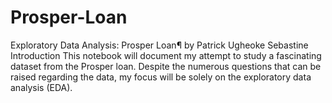 # Prosper-Loan
Exploratory Data Analysis: Prosper Loan¶ by Patrick Ugheoke Sebastine Introduction This notebook will document my attempt to study a fascinating dataset from the Prosper loan. Despite the numerous questions that can be raised regarding the data, my focus will be solely on the exploratory data analysis (EDA).
